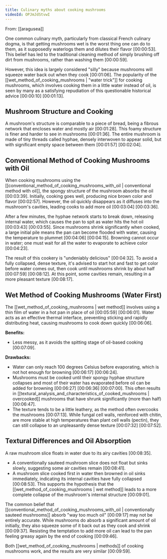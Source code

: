 ```yaml
---
title: Culinary myths about cooking mushrooms
videoId: OPJmJdStvwI
---
```


From: [[aragusea]] <br/> 

One common culinary myth, particularly from classical French culinary dogma, is that getting mushrooms wet is the worst thing one can do to them, as it supposedly waterlogs them and dilutes their flavor <a class="yt-timestamp" data-t="00:00:53">[00:00:53]</a>. This belief has led to the traditional cleaning method of simply brushing off dirt from mushrooms, rather than washing them <a class="yt-timestamp" data-t="00:00:59">[00:00:59]</a>.

However, this idea is largely considered "silly" because mushrooms will squeeze water back out when they cook <a class="yt-timestamp" data-t="00:01:06">[00:01:06]</a>. The popularity of the [[wet_method_of_cooking_mushrooms | "water trick"]] for cooking mushrooms, which involves cooking them in a little water instead of oil, is seen by many as a satisfying repudiation of this questionable historical advice <a class="yt-timestamp" data-t="00:00:10">[00:00:10]</a> <a class="yt-timestamp" data-t="00:01:13">[00:01:13]</a>.

## Mushroom Structure and Cooking

A mushroom's structure is comparable to a piece of bread, being a fibrous network that encloses water and mostly air <a class="yt-timestamp" data-t="00:01:28">[00:01:28]</a>. This foamy structure is finer and harder to see in mushrooms <a class="yt-timestamp" data-t="00:01:36">[00:01:36]</a>. The entire mushroom is made of tiny threads called hyphae, densely interwoven to appear solid, but with significant empty space between them <a class="yt-timestamp" data-t="00:01:57">[00:01:57]</a> <a class="yt-timestamp" data-t="00:02:04">[00:02:04]</a>.

## Conventional Method of Cooking Mushrooms with Oil

When cooking mushrooms using the [[conventional_method_of_cooking_mushrooms_with_oil | conventional method with oil]], the spongy structure of the mushroom absorbs the oil <a class="yt-timestamp" data-t="00:03:39">[00:03:39]</a>. Initially, cooking goes well, producing nice brown color and flavor <a class="yt-timestamp" data-t="00:02:57">[00:02:57]</a>. However, the oil quickly disappears as it diffuses into the mushroom's cavities, leading cooks to add more oil <a class="yt-timestamp" data-t="00:03:04">[00:03:04]</a> <a class="yt-timestamp" data-t="00:03:36">[00:03:36]</a>.

After a few minutes, the hyphae network starts to break down, releasing internal water, which causes the pan to spit as water hits the hot oil <a class="yt-timestamp" data-t="00:03:43">[00:03:43]</a> <a class="yt-timestamp" data-t="00:03:55">[00:03:55]</a>. Since mushrooms shrink significantly when cooked, a large initial pile means the pan can become flooded with water, causing the temperature to plummet <a class="yt-timestamp" data-t="00:04:06">[00:04:06]</a> <a class="yt-timestamp" data-t="00:04:15">[00:04:15]</a>. Browning cannot occur in water; one must wait for all the water to evaporate to achieve color <a class="yt-timestamp" data-t="00:04:23">[00:04:23]</a>.

The result of this cookery is "undeniably delicious" <a class="yt-timestamp" data-t="00:04:32">[00:04:32]</a>. To avoid a fully collapsed, dense texture, it's advised to start hot and fast to get color before water comes out, then cook until mushrooms shrink by about half <a class="yt-timestamp" data-t="00:07:59">[00:07:59]</a> <a class="yt-timestamp" data-t="00:08:12">[00:08:12]</a>. At this point, some cavities remain, resulting in a more pleasant texture <a class="yt-timestamp" data-t="00:08:17">[00:08:17]</a>.

## Wet Method of Cooking Mushrooms (Water First)

The [[wet_method_of_cooking_mushrooms | wet method]] involves using a thin film of water in a hot pan in place of oil <a class="yt-timestamp" data-t="00:05:59">[00:05:59]</a> <a class="yt-timestamp" data-t="00:06:01">[00:06:01]</a>. Water acts as an effective thermal interface, preventing sticking and rapidly distributing heat, causing mushrooms to cook down quickly <a class="yt-timestamp" data-t="00:06:06">[00:06:06]</a>.

**Benefits:**
*   Less messy, as it avoids the spitting stage of oil-based cooking <a class="yt-timestamp" data-t="00:07:09">[00:07:09]</a>.

**Drawbacks:**
*   Water can only reach 100 degrees Celsius before evaporating, which is not hot enough for browning <a class="yt-timestamp" data-t="00:06:17">[00:06:17]</a> <a class="yt-timestamp" data-t="00:06:24">[00:06:24]</a>.
*   Mushrooms must be cooked until their spongy hyphae structure collapses and most of their water has evaporated before oil can be added for browning <a class="yt-timestamp" data-t="00:06:27">[00:06:27]</a> <a class="yt-timestamp" data-t="00:06:36">[00:06:36]</a> <a class="yt-timestamp" data-t="00:07:00">[00:07:00]</a>. This often results in [[textural_analysis_and_characteristics_of_cooked_mushrooms | overcooked]] mushrooms that have shrunk significantly (more than half) <a class="yt-timestamp" data-t="00:06:47">[00:06:47]</a>.
*   The texture tends to be a little leathery, as the method often overcooks the mushrooms <a class="yt-timestamp" data-t="00:07:13">[00:07:13]</a>. While fungal cell walls, reinforced with chitin, are more stable at high temperatures than plant cell walls (pectin), they can still collapse to an unpleasantly dense texture <a class="yt-timestamp" data-t="00:07:32">[00:07:32]</a> <a class="yt-timestamp" data-t="00:07:52">[00:07:52]</a>.

## Textural Differences and Oil Absorption

A raw mushroom slice floats in water due to its airy cavities <a class="yt-timestamp" data-t="00:08:35">[00:08:35]</a>.
*   A conventionally sauteed mushroom slice does not float but sinks slowly, suggesting some air cavities remain <a class="yt-timestamp" data-t="00:08:41">[00:08:41]</a>.
*   A mushroom slice cooked first in water then browned in oil sinks immediately, indicating its internal cavities have fully collapsed <a class="yt-timestamp" data-t="00:08:53">[00:08:53]</a>. This supports the hypothesis that the [[wet_method_of_cooking_mushrooms | wet method]] leads to a more complete collapse of the mushroom's internal structure <a class="yt-timestamp" data-t="00:09:01">[00:09:01]</a>.

The common belief that [[conventional_method_of_cooking_mushrooms_with_oil | conventionally sauteed mushrooms]] absorb "way too much oil" <a class="yt-timestamp" data-t="00:09:17">[00:09:17]</a> may not be entirely accurate. While mushrooms do absorb a significant amount of oil initially, they also squeeze some of it back out as they cook and shrink <a class="yt-timestamp" data-t="00:09:37">[00:09:37]</a>. Resisting the temptation to add more oil can lead to the pan feeling greasy again by the end of cooking <a class="yt-timestamp" data-t="00:09:46">[00:09:46]</a>.

Both [[wet_method_of_cooking_mushrooms | methods]] of cooking mushrooms work, and the results are very similar <a class="yt-timestamp" data-t="00:09:59">[00:09:59]</a>.